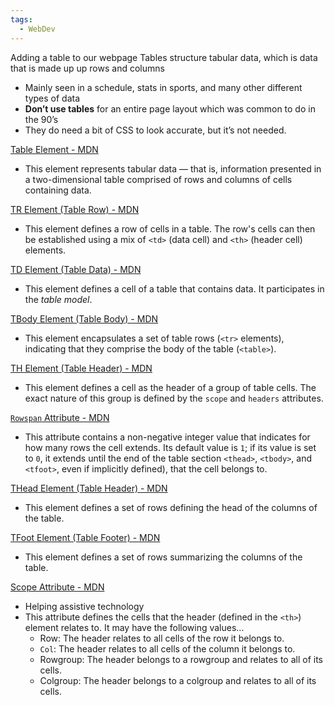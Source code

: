 ```yaml
---
tags:
  - WebDev
---
```

Adding a table to our webpage
Tables structure tabular data, which is data that is made up up rows and columns
* Mainly seen in a schedule, stats in sports, and many other different types of data
* **Don’t use tables** for an entire page layout which was common to do in the 90’s
* They do need a bit of CSS to look accurate, but it’s not needed.

[Table Element - MDN](https://developer.mozilla.org/en-US/docs/Web/HTML/Element/table)
* This element represents tabular data — that is, information presented in a two-dimensional table comprised of rows and columns of cells containing data.

[TR Element (Table Row) - MDN](https://developer.mozilla.org/en-US/docs/Web/HTML/Element/tr)
* This element defines a row of cells in a table. The row's cells can then be established using a mix of `<td>` (data cell) and `<th>` (header cell) elements.

[TD Element (Table Data) - MDN](https://developer.mozilla.org/en-US/docs/Web/HTML/Element/td)
* This element defines a cell of a table that contains data. It participates in the _table model_.

[TBody Element (Table Body) - MDN](https://developer.mozilla.org/en-US/docs/Web/HTML/Element/tbody)
* This element encapsulates a set of table rows (`<tr>` elements), indicating that they comprise the body of the table (`<table>`).

[TH Element (Table Header) - MDN](https://developer.mozilla.org/en-US/docs/Web/HTML/Element/th)
* This element defines a cell as the header of a group of table cells. The exact nature of this group is defined by the `scope` and `headers` attributes.

[`Rowspan` Attribute - MDN](https://developer.mozilla.org/en-US/docs/Web/HTML/Element/td#rowspan)
* This attribute contains a non-negative integer value that indicates for how many rows the cell extends. Its default value is `1`; if its value is set to `0`, it extends until the end of the table section `<thead>`, `<tbody>`,  and `<tfoot>`, even if implicitly defined), that the cell belongs to.

[THead Element (Table Header) - MDN](https://developer.mozilla.org/en-US/docs/Web/HTML/Element/thead)
* This element defines a set of rows defining the head of the columns of the table.

[TFoot Element (Table Footer) - MDN](https://developer.mozilla.org/en-US/docs/Web/HTML/Element/tfoot)
* This element defines a set of rows summarizing the columns of the table.

[Scope Attribute - MDN](https://developer.mozilla.org/en-US/docs/Web/HTML/Element/th#scope)
* Helping assistive technology
* This attribute defines the cells that the header (defined in the `<th>`) element relates to. It may have the following values…
	* Row: The header relates to all cells of the row it belongs to.
	* `Col`: The header relates to all cells of the column it belongs to.
	* Rowgroup: The header belongs to a rowgroup and relates to all of its cells.
	* Colgroup: The header belongs to a colgroup and relates to all of its cells.